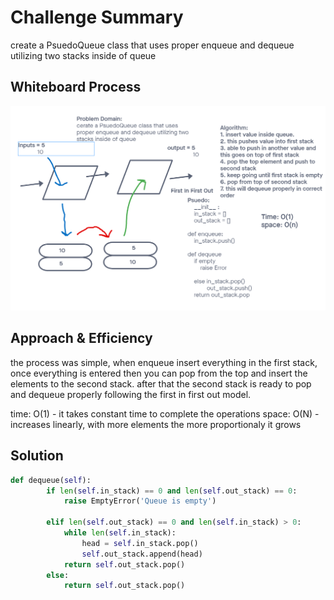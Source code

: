 # Challenge Summary
<!-- Description of the challenge -->
create a PsuedoQueue class that uses proper enqueue and dequeue utilizing two stacks inside of queue

## Whiteboard Process
<!-- Embedded whiteboard image -->
![Stack and Queue Psuedo](https://github.com/MFierro25/data-structures-and-algorithms/blob/926479a79bdaa3589dcb374327b0f5adb0300e54/python/assets/stack-queue-pseudo.png)

## Approach & Efficiency
<!-- What approach did you take? Why? What is the Big O space/time for this approach? -->
the process was simple, when enqueue insert everything in the first stack, once everything is entered then you can pop from the top and insert the elements to the second stack. after that the second stack is ready to pop and dequeue properly following the first in first out model.

time: O(1) - it takes constant time to complete the operations
space: O(N) - increases linearly, with more elements the more proportionaly it grows

## Solution
<!-- Show how to run your code, and examples of it in action -->
```python
def dequeue(self):
        if len(self.in_stack) == 0 and len(self.out_stack) == 0:
            raise EmptyError('Queue is empty')
            
        elif len(self.out_stack) == 0 and len(self.in_stack) > 0:
            while len(self.in_stack):
                head = self.in_stack.pop()
                self.out_stack.append(head)
            return self.out_stack.pop()
        else:
            return self.out_stack.pop()
```
